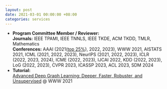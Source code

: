 ```yaml
---
layout: post
date: 2021-03-01 00:00:00 +08:00
categories: services
---
```

* **Program Committee Member / Reviewer:**  
**Journals:** IEEE TPAMI, IEEE TNNLS, IEEE TKDE, ACM TKDD, TMLR, Mathematics  
**Conferences:** AAAI (2021(<a href="https://aaai.org/Conferences/AAAI-21/wp-content/uploads/2021/05/AAAI-21-Program-Committee.pdf">top 25%</a>), 2022, 2023), WWW 2021, AISTATS 2021, ICML (2021, 2022, 2023), NeurIPS (2021, 2022, 2023), ICLR (2022, 2023, 2024), ICME (2022, 2023), IJCAI 2022, KDD (2022, 2023), LoG (2022, 2023), CVPR 2023, ICASSP 2023, ACL 2023, SDM 2024
* **Tutorial:**  
<a href="https://ai.tencent.com/ailab/ml/WWW-Deep-Graph-Learning.html">Advanced Deep Graph Learning: Deeper, Faster, Robuster, and Unsupervised</a> @ WWW 2021
